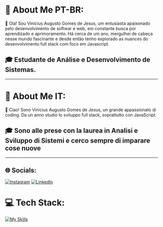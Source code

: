 # 💫 About Me PT-BR:
👋 Olá! Sou Vinicius Augusto Gomes de Jesus, um entusiasta apaixonado pelo desenvolvimento de softwar e web, em constante busca por aprendizado e aprimoramento. Há cerca de um ano, mergulhei de cabeça nesse mundo fascinante e desde então tenho explorado as nuances do desenvolvimento full stack com foco em Javascript.

## 🎓 Estudante de Análise e Desenvolvimento de Sistemas.

----------------------------------------------------------------------------------------------------------------------------------------------------------------------------------------------------------------

# 💫 About Me IT:
👋 Ciao! Sono Vinicius Augusto Gomes de Jesus, un grande appassionato di coding. Da un anno studio lo sviluppo full stack, soprattutto con JavaScript. 

## 🎓 Sono alle prese con la laurea in Analisi e Sviluppo di Sistemi e cerco sempre di imparare cose nuove

----------------------------------------------------------------------------------------------------------------------------------------------------------------------------------------------------------------

## 🌐 Socials:
[![Instagram](https://img.shields.io/badge/Instagram-%23E4405F.svg?logo=Instagram&logoColor=white)](https://instagram.com/_vinicius.99_) [![LinkedIn](https://img.shields.io/badge/LinkedIn-%230077B5.svg?logo=linkedin&logoColor=white)](https://linkedin.com/in/viniiciusgomes/) 

# 💻 Tech Stack:
[![My Skills](https://skillicons.dev/icons?i=html,css,js,bootstrap,git,mysql,nodejs,react,sass,tailwind)](https://skillicons.dev)
